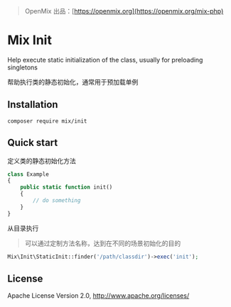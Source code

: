 > OpenMix 出品：[https://openmix.org](https://openmix.org/mix-php)

# Mix Init

Help execute static initialization of the class, usually for preloading singletons

帮助执行类的静态初始化，通常用于预加载单例

## Installation

```
composer require mix/init
```

## Quick start

定义类的静态初始化方法

```php
class Example
{
    public static function init()
    {
        // do something
    }
}
```

从目录执行

> 可以通过定制方法名称，达到在不同的场景初始化的目的

```php
Mix\Init\StaticInit::finder('/path/classdir')->exec('init');
```

## License

Apache License Version 2.0, http://www.apache.org/licenses/
